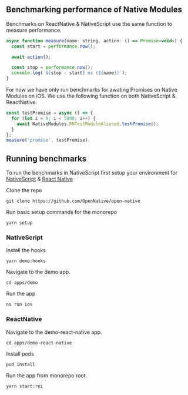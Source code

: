 ## Benchmarking performance of Native Modules

Benchmarks on ReactNative & NativeScript use the same function to measure performance.

```js
async function measure(name: string, action: () => Promise<void>) {
  const start = performance.now();

  await action();

  const stop = performance.now();
  console.log(`${stop - start} ms (${name})`);
}
```

For now we have only run benchmarks for awating Promises on Native Modules on iOS. We use the following function on both NativeScript & ReactNative.

```js
const testPromise = async () => {
  for (let i = 0; i < 5000; i++) {
    await NativeModules.RNTestModuleAliased.testPromise();
  }
};
measure('promise', testPromise);
```

## Running benchmarks

To run the benchmarks in NativeScript first setup your environment for [NativeScript](https://docs.nativescript.org/environment-setup#setting-up-your-system) & [React Native](https://reactnative.dev/docs/environment-setup)

Clone the repo

```
git clone https://github.com/OpenNative/open-native
```

Run basic setup commands for the monorepo

```
yarn setup
```

### NativeScript

Install the hooks

```
yarn demo:hooks
```

Navigate to the demo app.

```
cd apps/demo
```

Run the app

```
ns run ios
```

### ReactNative

Navigate to the demo-react-native app.

```
cd apps/demo-react-native
```

Install pods

```
pod install
```

Run the app from monorepo root.

```
yarn start:rni
```
